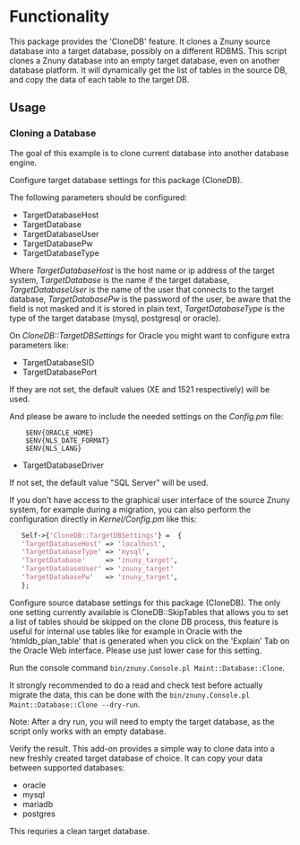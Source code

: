 # Functionality

This package provides the 'CloneDB' feature. It clones a Znuny source database into a target database, possibly on a different RDBMS. This script clones a Znuny database into an empty target database, even on another database platform. It will dynamically get the list of tables in the source DB, and copy the data of each table to the target DB.

## Usage

### Cloning a Database

The goal of this example is to clone current database into another database engine.

Configure target database settings for this package (CloneDB).

The following parameters should be configured:

- TargetDatabaseHost
- TargetDatabase
- TargetDatabaseUser
- TargetDatabasePw
- TargetDatabaseType

Where *TargetDatabaseHost* is the host name or ip address of the target system, T*argetDatabase* is the name if the target database, *TargetDatabaseUser* is the name of the user that connects to the target database, *TargetDatabasePw* is the password of the user, be aware that the field is not masked and it is stored in plain text, *TargetDatabaseType* is the type of the target database (mysql, postgresql or oracle).

On *CloneDB::TargetDBSettings* for Oracle you might want to configure extra parameters like:

- TargetDatabaseSID
- TargetDatabasePort

If they are not set, the default values (XE and 1521 respectively) will be used.


And please be aware to include the needed settings on the *Config.pm* file:

```shell
    $ENV{ORACLE_HOME}
    $ENV{NLS_DATE_FORMAT}
    $ENV{NLS_LANG}
```

- TargetDatabaseDriver

If not set, the default value "SQL Server" will be used.

If you don't have access to the graphical user interface of the source Znuny system, for example during a migration, you can also perform the configuration directly in *Kernel/Config.pm* like this:

```perl
   Self->{'CloneDB::TargetDBSettings'} =  {
   'TargetDatabaseHost' => 'localhost',
   'TargetDatabaseType' => 'mysql',
   'TargetDatabase'     => 'znuny_target',
   'TargetDatabaseUser' => 'znuny_target'
   'TargetDatabasePw'   => 'znuny_target',
   };
```

Configure source database settings for this package (CloneDB). The only one setting currently available is CloneDB::SkipTables that allows you to set a list of tables should be skipped on the clone DB process, this feature is useful for internal use tables like for example in Oracle with the 'htmldb_plan_table' that is generated when you click on the 'Explain' Tab on the Oracle Web interface. Please use just lower case for this setting.

Run the console command ``bin/znuny.Console.pl Maint::Database::Clone``.

It strongly recommended to do a read and check test before actually migrate the data, this can be done with the
``bin/znuny.Console.pl Maint::Database::Clone --dry-run``.

Note: After a dry run, you will need to empty the target database, as the script only works with an empty database.

Verify the result.
This add-on provides a simple way to clone data into a new freshly created target database of choice. It can copy your data between supported databases:

- oracle
- mysql
- mariadb
- postgres

This requries a clean target database.
